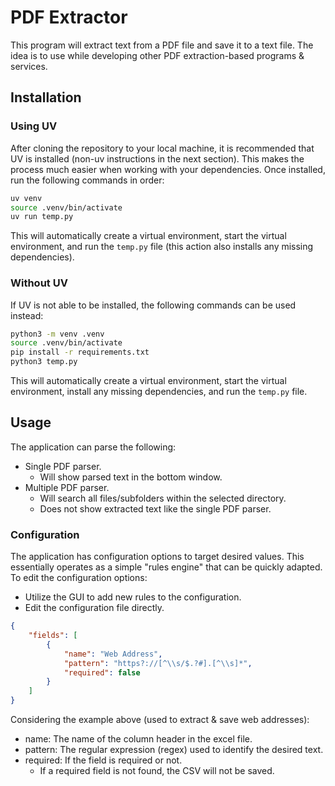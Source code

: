 # PDF Extractor

This program will extract text from a PDF file and save it to a text file.
The idea is to use while developing other PDF extraction-based programs & services.

## Installation

### Using UV

After cloning the repository to your local machine,
it is recommended that UV is installed (non-uv instructions in the next section).
This makes the process much easier when working with your dependencies.
Once installed, run the following commands in order:

```bash
uv venv
source .venv/bin/activate
uv run temp.py
```

This will automatically create a virtual environment,
start the virtual environment,
and run the `temp.py` file (this action also installs any missing dependencies).

### Without UV

If UV is not able to be installed, the following commands can be used instead:

```bash
python3 -m venv .venv
source .venv/bin/activate
pip install -r requirements.txt
python3 temp.py
```

This will automatically create a virtual environment,
start the virtual environment,
install any missing dependencies,
and run the `temp.py` file.

## Usage

The application can parse the following:

- Single PDF parser.
  - Will show parsed text in the bottom window.
- Multiple PDF parser.
  - Will search all files/subfolders within the selected directory.
  - Does not show extracted text like the single PDF parser.

### Configuration

The application has configuration options to target desired values.
This essentially operates as a simple "rules engine" that can be quickly adapted.
To edit the configuration options:

- Utilize the GUI to add new rules to the configuration.
- Edit the configuration file directly.

```json
{
    "fields": [
        {
            "name": "Web Address",
            "pattern": "https?://[^\\s/$.?#].[^\\s]*",
            "required": false
        }
    ]
}
```

Considering the example above (used to extract & save web addresses):

- name: The name of the column header in the excel file.
- pattern: The regular expression (regex) used to identify the desired text.
- required: If the field is required or not.
  - If a required field is not found, the CSV will not be saved.
